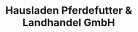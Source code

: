 ---
title: "Hausladen Pferdefutter & Landhandel GmbH"
url: /oberschleissheim/hausladen-pferdefutter-und-landhandel-gmbh/
shop: Tiere
---
